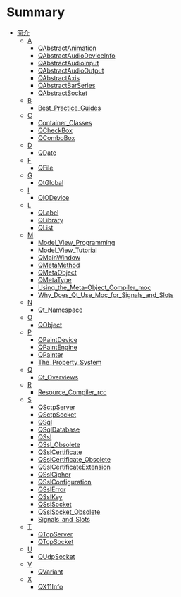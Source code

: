 # Summary

- [简介](./BookInfo.md)
	- [A]()
		- [QAbstractAnimation](./Src/A/QAbstractAnimation/QAbstractAnimation.md)
		- [QAbstractAudioDeviceInfo](./Src/A/QAbstractAudioDeviceInfo/QAbstractAudioDeviceInfo.md)
		- [QAbstractAudioInput](./Src/A/QAbstractAudioInput/QAbstractAudioInput.md)
		- [QAbstractAudioOutput](./Src/A/QAbstractAudioOutput/QAbstractAudioOutput.md)
		- [QAbstractAxis](./Src/A/QAbstractAxis/QAbstractAxis.md)
		- [QAbstractBarSeries](./Src/A/QAbstractBarSeries/QAbstractBarSeries.md)
		- [QAbstractSocket](./Src/A/QAbstractSocket/QAbstractSocket.md)
	- [B]()
		- [Best_Practice_Guides](./Src/B/Best_Practice_Guides/Best_Practice_Guides.md)
	- [C]()
		- [Container_Classes](./Src/C/Container_Classes/Container_Classes.md)
		- [QCheckBox](./Src/C/QCheckBox/QCheckBox.md)
		- [QComboBox](./Src/C/QComboBox/QComboBox.md)
	- [D]()
		- [QDate](./Src/D/QDate/QDate.md)
	- [F]()
		- [QFile](./Src/F/QFile/QFile.md)
	- [G]()
		- [QtGlobal](./Src/G/QtGlobal/QtGlobal.md)
	- [I]()
		- [QIODevice](./Src/I/QIODevice/QIODevice.md)
	- [L]()
		- [QLabel](./Src/L/QLabel/QLabel.md)
		- [QLibrary](./Src/L/QLibrary/QLibrary.md)
		- [QList](./Src/L/QList/QList.md)
	- [M]()
		- [Model_View_Programming](./Src/M/Model_View_Programming/Model_View_Programming.md)
		- [Model_View_Tutorial](./Src/M/Model_View_Tutorial/Model_View_Tutorial.md)
		- [QMainWindow](./Src/M/QMainWindow/QMainWindow.md)
		- [QMetaMethod](./Src/M/QMetaMethod/QMetaMethod.md)
		- [QMetaObject](./Src/M/QMetaObject/QMetaObject.md)
		- [QMetaType](./Src/M/QMetaType/QMetaType.md)
		- [Using_the_Meta-Object_Compiler_moc](./Src/M/Using_the_Meta-Object_Compiler_moc/Using_the_Meta-Object_Compiler_moc.md)
		- [Why_Does_Qt_Use_Moc_for_Signals_and_Slots](./Src/M/Why_Does_Qt_Use_Moc_for_Signals_and_Slots/Why_Does_Qt_Use_Moc_for_Signals_and_Slots.md)
	- [N]()
		- [Qt_Namespace](./Src/Q/Qt_Namespace/Qt_Namespace.md)
	- [O]()
		- [QObject](./Src/O/QObject/QObject.md)
	- [P]()
		- [QPaintDevice](./Src/P/QPaintDevice/QPaintDevice.md)
		- [QPaintEngine](./Src/P/QPaintEngine/QPaintEngine.md)
		- [QPainter](./Src/P/QPainter/QPainter.md)
		- [The_Property_System](./Src/P/The_Property_System/The_Property_System.md)
	- [Q]()
		- [Qt_Overviews](./Src/Q/Qt_Overviews/Qt_Overviews.md)
	- [R]()
		- [Resource_Compiler_rcc](./Src/R/Resource_Compiler_rcc/Resource_Compiler_rcc.md)
	- [S]()
		- [QSctpServer](./Src/S/QSctpServer/QSctpServer.md)
		- [QSctpSocket](./Src/S/QSctpSocket/QSctpSocket.md)
		- [QSql](./Src/S/QSql/QSql.md)
		- [QSqlDatabase](./Src/S/QSqlDatabase/QSqlDatabase.md)
		- [QSsl](./Src/S/QSsl/QSsl.md)
		- [QSsl_Obsolete](./Src/S/QSsl_Obsolete/QSsl_Obsolete.md)
		- [QSslCertificate](./Src/S/QSslCertificate/QSslCertificate.md)
		- [QSslCertificate_Obsolete](./Src/S/QSslCertificate_Obsolete/QSslCertificate_Obsolete.md)
		- [QSslCertificateExtension](./Src/S/QSslCertificateExtension/QSslCertificateExtension.md)
		- [QSslCipher](./Src/S/QSslCipher/QSslCipher.md)
		- [QSslConfiguration](./Src/S/QSslConfiguration/QSslConfiguration.md)
		- [QSslError](./Src/S/QSslError/QSslError.md)
		- [QSslKey](./Src/S/QSslKey/QSslKey.md)
		- [QSslSocket](./Src/S/QSslSocket/QSslSocket.md)
		- [QSslSocket_Obsolete](./Src/S/QSslSocket_Obsolete/QSslSocket_Obsolete.md)
		- [Signals_and_Slots](./Src/S/Signals_and_Slots/Signals_and_Slots.md)
	- [T]()
		- [QTcpServer](./Src/T/QTcpServer/QTcpServer.md)
		- [QTcpSocket](./Src/T/QTcpSocket/QTcpSocket.md)
	- [U]()
		- [QUdpSocket](./Src/U/QUdpSocket/QUdpSocket.md)
	- [V]()
		- [QVariant](./Src/V/QVariant/QVariant.md)
	- [X]()
		- [QX11Info](./Src/X/QX11Info/QX11Info.md)
